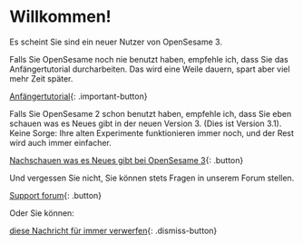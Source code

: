 # Willkommen!

Es scheint Sie sind ein neuer Nutzer von OpenSesame 3.

Falls Sie OpenSesame noch nie benutzt haben, empfehle ich, dass Sie das Anfängertutorial durcharbeiten. Das wird eine Weile dauern, spart aber viel mehr Zeit später.

[Anfängertutorial](new:http://osdoc.cogsci.nl/3.1/tutorials/beginner){: .important-button}

Falls Sie OpenSesame 2 schon benutzt haben, empfehle ich, dass Sie eben schauen was es Neues gibt in der neuen Version 3. (Dies ist Version 3.1). Keine Sorge: Ihre alten Experimente funktionieren immer noch, und der Rest wird auch immer einfacher.

[Nachschauen was es Neues gibt bei OpenSesame 3](new:http://osdoc.cogsci.nl/3.1/important-changes-3){: .button}

Und vergessen Sie nicht, Sie können stets Fragen in unserem Forum stellen.

[Support forum](new:http://forum.cogsci.nl/){: .button}

Oder Sie können:

[diese Nachricht für immer verwerfen](opensesame://event.os3n_dismiss_startup){: .dismiss-button}
